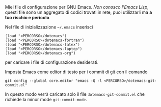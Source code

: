 Miei file di configurazione per GNU Emacs.  *Non conosco l'Emacs Lisp*, questi
file sono un aggregato di codici trovati in rete, puoi utilizzarli ma **a tuo
rischio e pericolo**.

Nel file di inizializzazione `~/.emacs` inserisci
````Lisp
(load "<PERCORSO>/dotemacs")
(load "<PERCORSO>/dotemacs-fortran")
(load "<PERCORSO>/dotemacs-latex")
(load "<PERCORSO>/dotemacs-laptop")
(load "<PERCORSO>/dotemacs-org")
````
per caricare i file di configurazione desiderati.

Imposta Emacs come editor di testo per i commit di git con il comando
````shell
git config --global core.editor "emacs -Q -l <PERCORSO>/dotemacs-git-commit.el"
````
In questo modo verrà caricato solo il file `dotemacs-git-commit.el` che richiede
la minor mode `git-commit-mode`.
